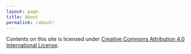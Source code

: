 ```yaml
---
layout: page
title: About
permalink: /about/
---
```


Contents on this site is licensed under <a rel="license" href="https://creativecommons.org/licenses/by/4.0/">Creative Commons Attribution 4.0 International License</a>.
